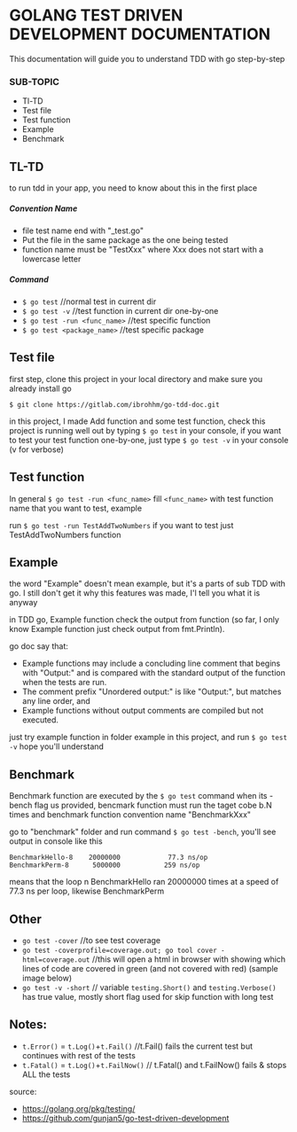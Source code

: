 # GOLANG TEST DRIVEN DEVELOPMENT DOCUMENTATION
This documentation will guide you to understand TDD with go step-by-step


### SUB-TOPIC
- Tl-TD
- Test file
- Test function
- Example
- Benchmark


## TL-TD
to run tdd in your app, you need to know about this in the first place

##### Convention Name
- file test name end with "_test.go"
- Put the file in the same package as the one being tested
- function name must be "TestXxx" where Xxx does not start with a lowercase letter

##### Command
- `$ go test` //normal test in current dir
- `$ go test -v` //test function in current dir one-by-one
- `$ go test -run <func_name>` //test specific function
- `$ go test <package_name>` //test specific package


## Test file

first step, clone this project in your local directory and make sure you already install go

`$ git clone https://gitlab.com/ibrohhm/go-tdd-doc.git`

in this project, I made Add function and some test function, check this project is running well out by typing `$ go test` in your console,
if you want to test your test function one-by-one, just type `$ go test -v` in your console (v for verbose)


## Test function

In general `$ go test -run <func_name>` fill `<func_name>` with test function name that you want to test, example

run `$ go test -run TestAddTwoNumbers` if you want to test just TestAddTwoNumbers function 


## Example
the word "Example" doesn't mean example, but it's a parts of sub TDD with go. I still don't get it why this features was made, I'l tell you what it is anyway

in TDD go, Example function check the output from function (so far, I only know Example function just check output from fmt.Println). 

go doc say that:
- Example functions may include a concluding line comment that begins with "Output:" and is compared with the standard output of the function when the tests are run.
- The comment prefix "Unordered output:" is like "Output:", but matches any line order, and 
- Example functions without output comments are compiled but not executed.

just try example function in folder example in this project, and run `$ go test -v` hope you'll understand

## Benchmark

Benchmark function are executed by the `$ go test` command when its -bench flag us provided,
bencmark function must run the taget cobe b.N times and benchmark function convention name "BenchmarkXxx"

go to "benchmark" folder and run command `$ go test -bench`, you'll see output in console like this

```
BenchmarkHello-8   	20000000	        77.3 ns/op
BenchmarkPerm-8    	 5000000	       259 ns/op
```

means that the loop n BenchmarkHello ran 20000000 times at a speed of 77.3 ns per loop, likewise BenchmarkPerm 

## Other

- `go test -cover` //to see test coverage
- `go test -coverprofile=coverage.out; go tool cover -html=coverage.out` //this will open a html in browser with showing which lines of code are covered in green (and not covered with red) (sample image below)
- `go test -v -short` // variable `testing.Short()` and `testing.Verbose()` has true value, mostly short flag used for skip function with long test

## Notes:
- `t.Error()` = `t.Log()`+`t.Fail()` //t.Fail() fails the current test but continues with rest of the tests
- `t.Fatal()` = `t.Log()`+`t.FailNow()` // t.Fatal() and t.FailNow() fails & stops ALL the tests


source:
- https://golang.org/pkg/testing/
- https://github.com/gunjan5/go-test-driven-development
